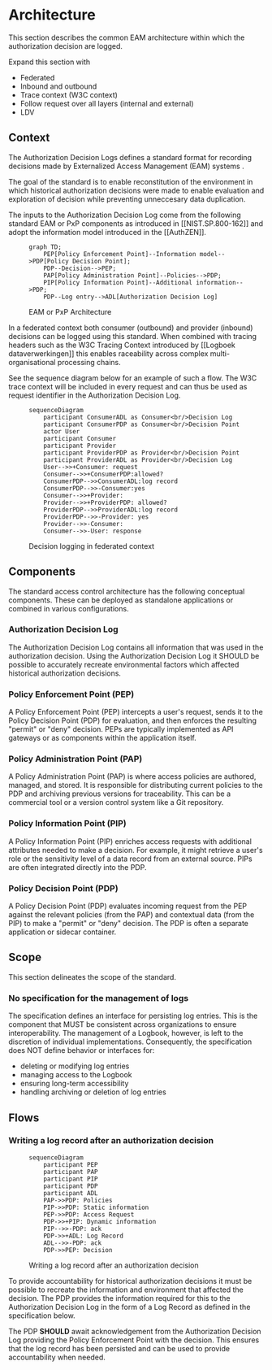 # Architecture

This section describes the common EAM architecture within which the authorization decision are logged.

Expand this section with

- Federated
- Inbound and outbound
- Trace context (W3C context)
- Follow request over all layers (internal and external)
- LDV

## Context

The Authorization Decision Logs defines a standard format for recording decisions made by Externalized Access Management (EAM) systems .

The goal of the standard is to enable reconstitution of the environment in which historical authorization decisions were made to enable evaluation and exploration of decision while preventing unneccesary data duplication.

The inputs to the Authorization Decision Log come from the following standard EAM or PxP components as introduced in [[NIST.SP.800-162]] and adopt the information model introduced in the [[AuthZEN]].

<figure>

```mermaid
graph TD;
    PEP[Policy Enforcement Point]--Information model-->PDP[Policy Decision Point];
    PDP--Decision-->PEP;
    PAP[Policy Administration Point]--Policies-->PDP;
    PIP[Policy Information Point]--Additional information-->PDP;
    PDP--Log entry-->ADL[Authorization Decision Log]
```
<figcaption>EAM or PxP Architecture</figcaption>
</figure>


In a federated context both consumer (outbound) and provider (inbound) decisions can be logged using this standard. When combined with tracing headers such as the W3C Tracing Context introduced by [[Logboek dataverwerkingen]] this enables raceability across complex multi-organisational processing chains.

See the sequence diagram below for an example of such a flow. The W3C trace context will be included in every request and can thus be used as request identifier in the Authorization Decision Log.

<figure>

```mermaid
sequenceDiagram
    participant ConsumerADL as Consumer<br/>Decision Log
    participant ConsumerPDP as Consumer<br/>Decision Point
    actor User
    participant Consumer
    participant Provider
    participant ProviderPDP as Provider<br/>Decision Point
    participant ProviderADL as Provider<br/>Decision Log
    User-->>+Consumer: request
    Consumer-->>+ConsumerPDP:allowed?
    ConsumerPDP-->>ConsumerADL:log record
    ConsumerPDP-->>-Consumer:yes
    Consumer-->>+Provider: 
    Provider-->>+ProviderPDP: allowed?
    ProviderPDP-->>ProviderADL:log record
    ProviderPDP-->>-Provider: yes
    Provider-->>-Consumer: 
    Consumer-->>-User: response
```
<figcaption>Decision logging in federated context</figcaption>
</figure>


## Components

The standard access control architecture has the following conceptual components. These can be deployed as standalone applications or combined in various configurations.

### Authorization Decision Log

The Authorization Decision Log contains all information that was used in the authorization decision. Using the Authorization Decision Log it SHOULD be possible to accurately recreate environmental factors which affected historical authorization decisions.  

### Policy Enforcement Point (PEP)

A Policy Enforcement Point (PEP) intercepts a user's request, sends it to the Policy Decision Point (PDP) for evaluation, and then enforces the resulting "permit" or "deny" decision. PEPs are typically implemented as API gateways or as components within the application itself.

### Policy Administration Point (PAP)

A Policy Administration Point (PAP) is where access policies are authored, managed, and stored. It is responsible for distributing current policies to the PDP and archiving previous versions for traceability. This can be a commercial tool or a version control system like a Git repository.

### Policy Information Point (PIP)

A Policy Information Point (PIP) enriches access requests with additional attributes needed to make a decision. For example, it might retrieve a user's role or the sensitivity level of a data record from an external source. PIPs are often integrated directly into the PDP.

### Policy Decision Point (PDP)

A Policy Decision Point (PDP) evaluates incoming request from the PEP against the relevant policies (from the PAP) and contextual data (from the PIP) to make a "permit" or "deny" decision. The PDP is often a separate application or sidecar container.

## Scope

This section delineates the scope of the standard.

### No specification for the management of logs
The specification defines an interface for persisting log entries. This is the component that MUST be consistent across organizations to ensure interoperability. The management of a Logbook, however, is left to the discretion of individual implementations.
Consequently, the specification does NOT define behavior or interfaces for:
- deleting or modifying log entries
- managing access to the Logbook
- ensuring long-term accessibility
- handling archiving or deletion of log entries

## Flows

### Writing a log record after an authorization decision

<figure>

```mermaid
sequenceDiagram
    participant PEP
    participant PAP
    participant PIP
    participant PDP
    participant ADL
    PAP->>PDP: Policies
    PIP->>PDP: Static information
    PEP->>PDP: Access Request
    PDP->>+PIP: Dynamic information
    PIP-->>-PDP: ack
    PDP->>+ADL: Log Record
    ADL-->>-PDP: ack
    PDP->>PEP: Decision
```

<figcaption>Writing a log record after an authorization decision</figcaption>
</figure>

To provide accountability for historical authorization decisions it must be possible to recreate the information and environment that affected the decision. The PDP provides the information required for this to the Authorization Decision Log in the form of a Log Record as defined in the specification below. 

The PDP **SHOULD** await acknowledgement from the Authorization Decision Log providing the Policy Enforcement Point with the decision. This ensures that the log record has been persisted and can be used to provide accountability when needed.